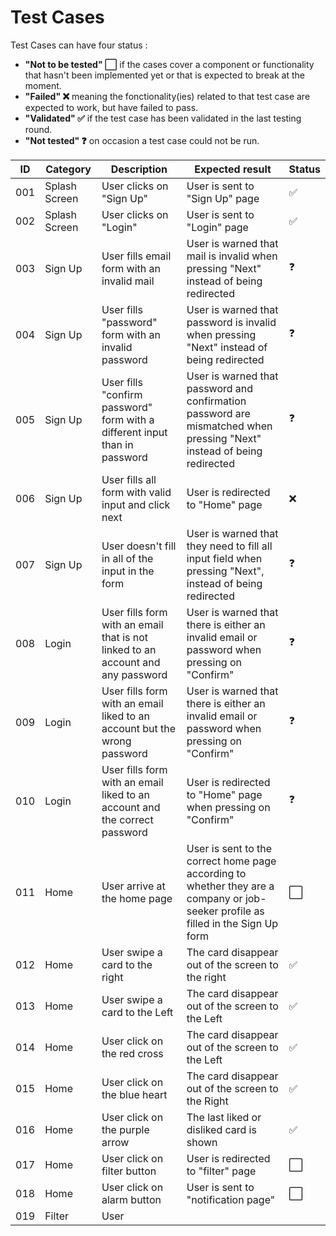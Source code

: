 # Test Cases

Test Cases can have four status :

- **"Not to be tested" ⬜** if the cases cover a component or functionality that hasn't been implemented yet or that is expected to break at the moment.
- **"Failed" ❌** meaning the fonctionality(ies) related to that test case are expected to work, but have failed to pass.
- **"Validated" ✅** if the test case has been validated in the last testing round.
- **"Not tested" ❓** on occasion a test case could not be run.

|ID|Category|Description|Expected result|Status|
|---|---|---|---|---|
|001|Splash Screen|User clicks on "Sign Up"|User is sent to "Sign Up" page|✅|
|002|Splash Screen|User clicks on "Login"|User is sent to "Login" page|✅|
|003|Sign Up|User fills email form with an invalid mail|User is warned that mail is invalid when pressing "Next" instead of being redirected|❓|
|004|Sign Up|User fills "password" form with an invalid password|User is warned that password is invalid when pressing "Next" instead of being redirected|❓|
|005|Sign Up|User fills "confirm password" form with a different input than in password|User is warned that password and confirmation password are mismatched when pressing "Next" instead of being redirected|❓|
|006|Sign Up|User fills all form with valid input and click next|User is redirected to "Home" page|❌|
|007|Sign Up|User doesn't fill in all of the input in the form|User is warned that they need to fill all input field when pressing "Next", instead of being redirected|❓|
|008|Login|User fills form with an email that is not linked to an account and any password|User is warned that there is either an invalid email or password when pressing on "Confirm" |❓|
|009|Login|User fills form with an email liked to an account but the wrong password|User is warned that there is either an invalid email or password when pressing on "Confirm" |❓|
|010|Login|User fills form with an email liked to an account and the correct password|User is redirected to "Home" page when pressing on "Confirm" |❓|
|011|Home|User arrive at the home page|User is sent to the correct home page according to whether they are a company or job-seeker profile as filled in the Sign Up form|⬜|
|012|Home|User swipe a card to the right|The card disappear out of the screen to the right|✅|
|013|Home|User swipe a card to the Left|The card disappear out of the screen to the Left|✅|
|014|Home|User click on the red cross|The card disappear out of the screen to the Left|✅|
|015|Home|User click on the blue heart|The card disappear out of the screen to the Right|✅|
|016|Home|User click on the purple arrow|The last liked or disliked card is shown|✅|
|017|Home|User click on filter button|User is redirected to "filter" page|⬜|
|018|Home|User click on alarm button|User is sent to "notification page"|⬜|
|019|Filter|User 














